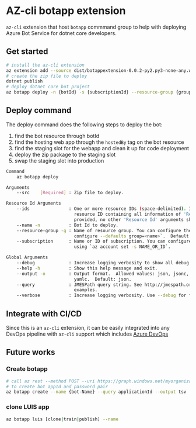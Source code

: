 # AZ-cli botapp extension

<code>az-cli</code> extension that host <code>botapp</code> commmand group to help with deploying Azure Bot Service for dotnet core developers.

## Get started

```bash
# install the az-cli extension
az extension add --source dist/botappextension-0.0.2-py2.py3-none-any.whl
# create the zip file to deploy
dotnet publish
# deploy dotnet core bot project
az botapp deploy -n {botId} -s {subscriptionId} --resource-group {groupName} --src {path_to_zip_file}
```

## Deploy command

The deploy command does the following steps to deploy the bot:

1. find the bot resource through botId
1. find the hosting web app through the <code>hostedBy</code> tag on the bot resource
1. find the staging slot for the webapp and clean it up for code deployment
1. deploy the zip package to the staging slot
1. swap the staging slot into production


```bash
Command
    az botapp deploy

Arguments
    --src    [Required] : Zip file to deploy.

Resource Id Arguments
    --ids               : One or more resource IDs (space-delimited). It should be a complete
                          resource ID containing all information of 'Resource Id' arguments. If
                          provided, no other 'Resource Id' arguments should be specified.
    --name -n           : Bot Id to deploy.
    --resource-group -g : Name of resource group. You can configure the default group using `az
                          configure --defaults group=<name>`.  Default: hailiuprodbots.
    --subscription      : Name or ID of subscription. You can configure the default subscription
                          using `az account set -s NAME_OR_ID`.

Global Arguments
    --debug             : Increase logging verbosity to show all debug logs.
    --help -h           : Show this help message and exit.
    --output -o         : Output format.  Allowed values: json, jsonc, none, table, tsv, yaml,
                          yamlc.  Default: json.
    --query             : JMESPath query string. See http://jmespath.org/ for more information and
                          examples.
    --verbose           : Increase logging verbosity. Use --debug for full debug logs.
```

## Integrate with CI/CD

Since this is an <code>az-cli</code> extension, it can be easily integrated into any DevOps pipeline with <code>az-cli</code> support which includes [Azure DevOps][Azure-DevOps-Az-Cli]

## Future works

### Create botapp

```bash
# call az rest --method POST --uri https://graph.windows.net/myorganization/applications?api-version=1.6 --body @botapp.json
# to create bot appId and password pair
az botapp create --name {bot-Name} --query applicationId --output tsv
```

### clone LUIS app

```bash
az botapp luis [clone|train|publish] --name
```

[Azure-DevOps-Az-Cli]: https://docs.microsoft.com/en-us/azure/devops/pipelines/tasks/deploy/azure-cli?view=azure-devops
